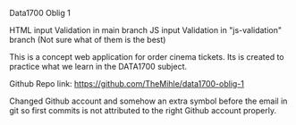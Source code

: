 Data1700 Oblig 1

HTML input Validation in main branch
JS  input Validation in "js-validation" branch
(Not sure what of them is the best)

This is a concept web application for order cinema tickets. 
Its is created to practice what we learn in the DATA1700 subject.

Github Repo link: https://github.com/TheMihle/data1700-oblig-1

Changed Github account and somehow an extra symbol before the email in git so first commits is not attributed to the 
right Github account properly.
